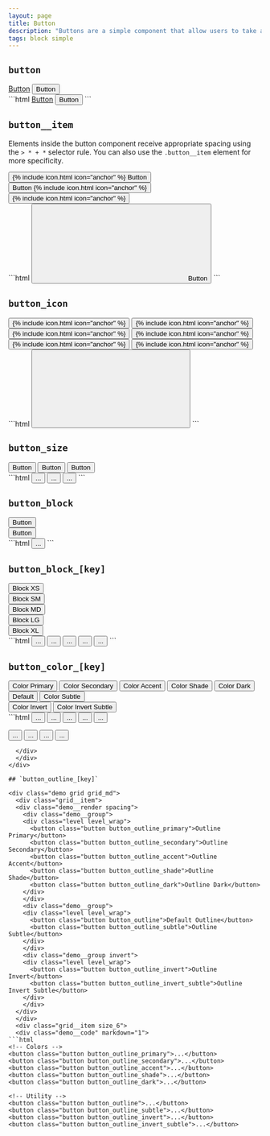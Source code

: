 ```yaml
---
layout: page
title: Button
description: "Buttons are a simple component that allow users to take actions."
tags: block simple
---
```


## `button`

<div class="demo grid grid_md">
  <div class="grid__item">
  <div class="demo__render">
    <div class="level level_wrap">
      <a href="#" class="button">Button</a>
      <button class="button">Button</button>
    </div>
  </div>
  </div>
  <div class="grid__item size_6">
  <div class="demo__code" markdown="1">
```html
<a href="#" class="button">Button</a>
<button class="button">Button</button>
```
  </div>
  </div>
</div>

## `button__item`

Elements inside the button component receive appropriate spacing using the `> * + *` selector rule. You can also use the `.button__item` element for more specificity.

<div class="demo grid grid_md">
  <div class="grid__item">
  <div class="demo__render">
    <div class="level level_wrap">
      <button class="button button_color_primary">
        {% include icon.html icon="anchor" %}
        <span class="button__item">Button</span>
        <span class="arrow"></span>
      </button>
      <button class="button button_color_primary">
        <span class="button__item">Button</span>
        {% include icon.html icon="anchor" %}
        <span class="arrow"></span>
      </button>
      <button class="button button_color_primary">
        {% include icon.html icon="anchor" %}
        <span class="arrow"></span>
      </button>
    </div>
  </div>
  </div>
  <div class="grid__item size_6">
  <div class="demo__code" markdown="1">
```html
<button class="button">
  <svg role="img" class="icon">
    <use xlink:href="#anchor"></use>
  </svg>
  <span class="button__item">Button</span>
  <span class="arrow"></span>
</button>
```
  </div>
  </div>
</div>

## `button_icon`

<div class="demo grid grid_md">
  <div class="grid__item">
  <div class="demo__render">
    <div class="level level_wrap">
      <button class="button button_size_sm button_icon">
        {% include icon.html icon="anchor" %}
      </button>
      <button class="button button_size_sm button_icon button_color_primary">
        {% include icon.html icon="anchor" %}
      </button>
      <button class="button button_icon">
        {% include icon.html icon="anchor" %}
      </button>
      <button class="button button_icon button_color_primary">
        {% include icon.html icon="anchor" %}
      </button>
      <button class="button button_size_lg button_icon">
        {% include icon.html icon="anchor" %}
      </button>
      <button class="button button_size_lg button_icon button_color_primary">
        {% include icon.html icon="anchor" %}
      </button>
    </div>
  </div>
  </div>
  <div class="grid__item size_6">
  <div class="demo__code" markdown="1">
```html
<button class="button button_icon">
  <svg role="img" class="icon">
    <use xlink:href="#anchor"></use>
  </svg>
</button>
```
  </div>
  </div>
</div>

## `button_size`

<div class="demo grid grid_md">
  <div class="grid__item">
  <div class="demo__render">
    <div class="level level_wrap">
      <button class="button button_size_sm button_color_primary">
        <span>Button</span>
      </button>
      <button class="button button_color_primary">
        <span>Button</span>
      </button>
      <button class="button button_size_lg button_color_primary">
        <span>Button</span>
      </button>
    </div>
  </div>
  </div>
  <div class="grid__item size_6">
  <div class="demo__code" markdown="1">
```html
<button class="button button_size_sm button_color_primary">...</button>
<button class="button button_color_primary">...</button>
<button class="button button_size_lg button_color_primary">...</button>
```
  </div>
  </div>
</div>

## `button_block`

<div class="demo grid grid_md">
  <div class="grid__item">
  <div class="demo__render spacing">
    <div class="demo__group">
      <button class="button button_block button_color_primary">Button</button>
    </div>
    <div class="demo__group">
      <button class="button button_block button_color_secondary">Button</button>
    </div>
  </div>
  </div>
  <div class="grid__item size_6">
  <div class="demo__code" markdown="1">
```html
<button class="button button_block">...</button>
```
  </div>
  </div>
</div>

## `button_block_[key]`

<div class="demo grid grid_md">
  <div class="grid__item">
  <div class="demo__render spacing">
    <div class="demo__group">
      <button class="button button_block_xs button_color_secondary">Block XS</button>
    </div>
    <div class="demo__group">
      <button class="button button_block_sm button_color_secondary">Block SM</button>
    </div>
    <div class="demo__group">
      <button class="button button_block_md button_color_secondary">Block MD</button>
    </div>
    <div class="demo__group">
      <button class="button button_block_lg button_color_secondary">Block LG</button>
    </div>
    <div class="demo__group">
      <button class="button button_block_xl button_color_secondary">Block XL</button>
    </div>
  </div>
  </div>
  <div class="grid__item size_6">
  <div class="demo__code" markdown="1">
```html
<button class="button button_block_xs">...</button>
<button class="button button_block_sm">...</button>
<button class="button button_block_md">...</button>
<button class="button button_block_lg">...</button>
<button class="button button_block_xl">...</button>
```
  </div>
  </div>
</div>

## `button_color_[key]`

<div class="demo grid grid_md">
  <div class="grid__item">
  <div class="demo__render spacing">
    <div class="demo__group">
    <div class="level level_wrap">
      <button class="button button_color_primary">Color Primary</button>
      <button class="button button_color_secondary">Color Secondary</button>
      <button class="button button_color_accent">Color Accent</button>
      <button class="button button_color_shade">Color Shade</button>
      <button class="button button_color_dark">Color Dark</button>
    </div>
    </div>
    <div class="demo__group">
    <div class="level level_wrap">
      <button class="button">Default</button>
      <button class="button button_color_subtle">Color Subtle</button>
    </div>
    </div>
    <div class="demo__group invert">
    <div class="level level_wrap">
      <button class="button button_color_invert">Color Invert</button>
      <button class="button button_color_invert_subtle">Color Invert Subtle</button>
    </div>
    </div>
  </div>
  </div>
  <div class="grid__item size_6">
  <div class="demo__code" markdown="1">
```html
<!-- Colors -->
<button class="button button_color_primary">...</button>
<button class="button button_color_secondary">...</button>
<button class="button button_color_accent">...</button>
<button class="button button_color_shade">...</button>
<button class="button button_color_dark">...</button>

<!-- Utility -->
<button class="button button_color">...</button>
<button class="button button_color_subtle">...</button>
<button class="button button_color_invert">...</button>
<button class="button button_color_invert_subtle">...</button>
```
  </div>
  </div>
</div>

## `button_outline_[key]`

<div class="demo grid grid_md">
  <div class="grid__item">
  <div class="demo__render spacing">
    <div class="demo__group">
    <div class="level level_wrap">
      <button class="button button_outline_primary">Outline Primary</button>
      <button class="button button_outline_secondary">Outline Secondary</button>
      <button class="button button_outline_accent">Outline Accent</button>
      <button class="button button_outline_shade">Outline Shade</button>
      <button class="button button_outline_dark">Outline Dark</button>
    </div>
    </div>
    <div class="demo__group">
    <div class="level level_wrap">
      <button class="button button_outline">Default Outline</button>
      <button class="button button_outline_subtle">Outline Subtle</button>
    </div>
    </div>
    <div class="demo__group invert">
    <div class="level level_wrap">
      <button class="button button_outline_invert">Outline Invert</button>
      <button class="button button_outline_invert_subtle">Outline Invert Subtle</button>
    </div>
    </div>
  </div>
  </div>
  <div class="grid__item size_6">
  <div class="demo__code" markdown="1">
```html
<!-- Colors -->
<button class="button button_outline_primary">...</button>
<button class="button button_outline_secondary">...</button>
<button class="button button_outline_accent">...</button>
<button class="button button_outline_shade">...</button>
<button class="button button_outline_dark">...</button>

<!-- Utility -->
<button class="button button_outline">...</button>
<button class="button button_outline_subtle">...</button>
<button class="button button_outline_invert">...</button>
<button class="button button_outline_invert_subtle">...</button>
```
  </div>
  </div>
</div>
